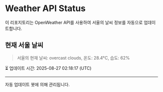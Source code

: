 
# Weather API Status

이 리포지토리는 OpenWeather API를 사용하여 서울의 날씨 정보를 자동으로 업데이트합니다.

## 현재 서울 날씨
> 서울의 현재 날씨: overcast clouds, 온도: 28.4°C, 습도: 62%

⏳ 업데이트 시간: 2025-08-27 02:18:17 (UTC)

---
자동 업데이트 봇에 의해 관리됩니다.
